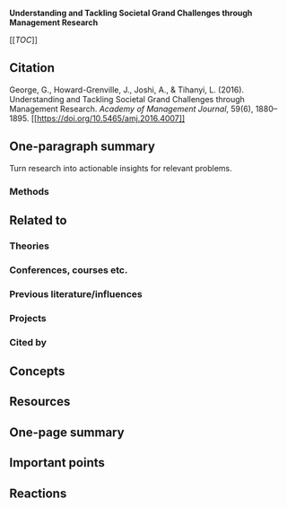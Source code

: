 **Understanding and Tackling Societal Grand Challenges through Management Research**

[[_TOC_]]

## Citation

George, G., Howard-Grenville, J., Joshi, A., & Tihanyi, L. (2016). Understanding and Tackling Societal Grand Challenges through Management Research. *Academy of Management Journal*, 59(6), 1880–1895. [[https://doi.org/10.5465/amj.2016.4007]]

## One-paragraph summary

Turn research into actionable insights for relevant problems.

### Methods

## Related to

### Theories

### Conferences, courses etc.

### Previous literature/influences

### Projects

### Cited by

## Concepts

## Resources

## One-page summary

## Important points

## Reactions
